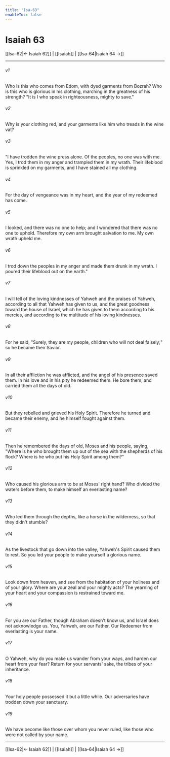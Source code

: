 ```yaml
---
title: "Isa-63"
enableToc: false
---
```

# Isaiah 63

[[Isa-62|← Isaiah 62]] | [[Isaiah]] | [[Isa-64|Isaiah 64 →]]
***



###### v1 
Who is this who comes from Edom, with dyed garments from Bozrah? Who is this who is glorious in his clothing, marching in the greatness of his strength? "It is I who speak in righteousness, mighty to save." 

###### v2 
Why is your clothing red, and your garments like him who treads in the wine vat? 

###### v3 
"I have trodden the wine press alone. Of the peoples, no one was with me. Yes, I trod them in my anger and trampled them in my wrath. Their lifeblood is sprinkled on my garments, and I have stained all my clothing. 

###### v4 
For the day of vengeance was in my heart, and the year of my redeemed has come. 

###### v5 
I looked, and there was no one to help; and I wondered that there was no one to uphold. Therefore my own arm brought salvation to me. My own wrath upheld me. 

###### v6 
I trod down the peoples in my anger and made them drunk in my wrath. I poured their lifeblood out on the earth." 

###### v7 
I will tell of the loving kindnesses of Yahweh and the praises of Yahweh, according to all that Yahweh has given to us, and the great goodness toward the house of Israel, which he has given to them according to his mercies, and according to the multitude of his loving kindnesses. 

###### v8 
For he said, "Surely, they are my people, children who will not deal falsely;" so he became their Savior. 

###### v9 
In all their affliction he was afflicted, and the angel of his presence saved them. In his love and in his pity he redeemed them. He bore them, and carried them all the days of old. 

###### v10 
But they rebelled and grieved his Holy Spirit. Therefore he turned and became their enemy, and he himself fought against them. 

###### v11 
Then he remembered the days of old, Moses and his people, saying, "Where is he who brought them up out of the sea with the shepherds of his flock? Where is he who put his Holy Spirit among them?" 

###### v12 
Who caused his glorious arm to be at Moses' right hand? Who divided the waters before them, to make himself an everlasting name? 

###### v13 
Who led them through the depths, like a horse in the wilderness, so that they didn't stumble? 

###### v14 
As the livestock that go down into the valley, Yahweh's Spirit caused them to rest. So you led your people to make yourself a glorious name. 

###### v15 
Look down from heaven, and see from the habitation of your holiness and of your glory. Where are your zeal and your mighty acts? The yearning of your heart and your compassion is restrained toward me. 

###### v16 
For you are our Father, though Abraham doesn't know us, and Israel does not acknowledge us. You, Yahweh, are our Father. Our Redeemer from everlasting is your name. 

###### v17 
O Yahweh, why do you make us wander from your ways, and harden our heart from your fear? Return for your servants' sake, the tribes of your inheritance. 

###### v18 
Your holy people possessed it but a little while. Our adversaries have trodden down your sanctuary. 

###### v19 
We have become like those over whom you never ruled, like those who were not called by your name.

***
[[Isa-62|← Isaiah 62]] | [[Isaiah]] | [[Isa-64|Isaiah 64 →]]
